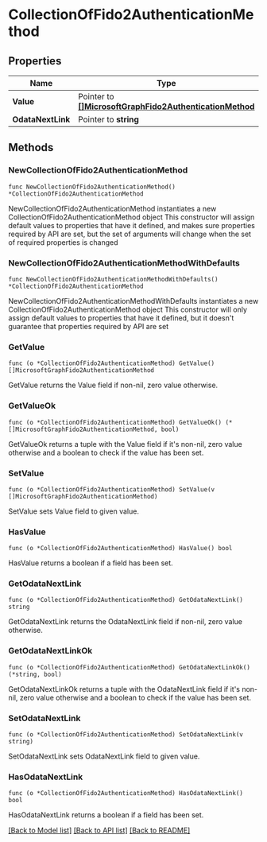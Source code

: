 # CollectionOfFido2AuthenticationMethod

## Properties

Name | Type | Description | Notes
------------ | ------------- | ------------- | -------------
**Value** | Pointer to [**[]MicrosoftGraphFido2AuthenticationMethod**](MicrosoftGraphFido2AuthenticationMethod.md) |  | [optional] 
**OdataNextLink** | Pointer to **string** |  | [optional] 

## Methods

### NewCollectionOfFido2AuthenticationMethod

`func NewCollectionOfFido2AuthenticationMethod() *CollectionOfFido2AuthenticationMethod`

NewCollectionOfFido2AuthenticationMethod instantiates a new CollectionOfFido2AuthenticationMethod object
This constructor will assign default values to properties that have it defined,
and makes sure properties required by API are set, but the set of arguments
will change when the set of required properties is changed

### NewCollectionOfFido2AuthenticationMethodWithDefaults

`func NewCollectionOfFido2AuthenticationMethodWithDefaults() *CollectionOfFido2AuthenticationMethod`

NewCollectionOfFido2AuthenticationMethodWithDefaults instantiates a new CollectionOfFido2AuthenticationMethod object
This constructor will only assign default values to properties that have it defined,
but it doesn't guarantee that properties required by API are set

### GetValue

`func (o *CollectionOfFido2AuthenticationMethod) GetValue() []MicrosoftGraphFido2AuthenticationMethod`

GetValue returns the Value field if non-nil, zero value otherwise.

### GetValueOk

`func (o *CollectionOfFido2AuthenticationMethod) GetValueOk() (*[]MicrosoftGraphFido2AuthenticationMethod, bool)`

GetValueOk returns a tuple with the Value field if it's non-nil, zero value otherwise
and a boolean to check if the value has been set.

### SetValue

`func (o *CollectionOfFido2AuthenticationMethod) SetValue(v []MicrosoftGraphFido2AuthenticationMethod)`

SetValue sets Value field to given value.

### HasValue

`func (o *CollectionOfFido2AuthenticationMethod) HasValue() bool`

HasValue returns a boolean if a field has been set.

### GetOdataNextLink

`func (o *CollectionOfFido2AuthenticationMethod) GetOdataNextLink() string`

GetOdataNextLink returns the OdataNextLink field if non-nil, zero value otherwise.

### GetOdataNextLinkOk

`func (o *CollectionOfFido2AuthenticationMethod) GetOdataNextLinkOk() (*string, bool)`

GetOdataNextLinkOk returns a tuple with the OdataNextLink field if it's non-nil, zero value otherwise
and a boolean to check if the value has been set.

### SetOdataNextLink

`func (o *CollectionOfFido2AuthenticationMethod) SetOdataNextLink(v string)`

SetOdataNextLink sets OdataNextLink field to given value.

### HasOdataNextLink

`func (o *CollectionOfFido2AuthenticationMethod) HasOdataNextLink() bool`

HasOdataNextLink returns a boolean if a field has been set.


[[Back to Model list]](../README.md#documentation-for-models) [[Back to API list]](../README.md#documentation-for-api-endpoints) [[Back to README]](../README.md)


